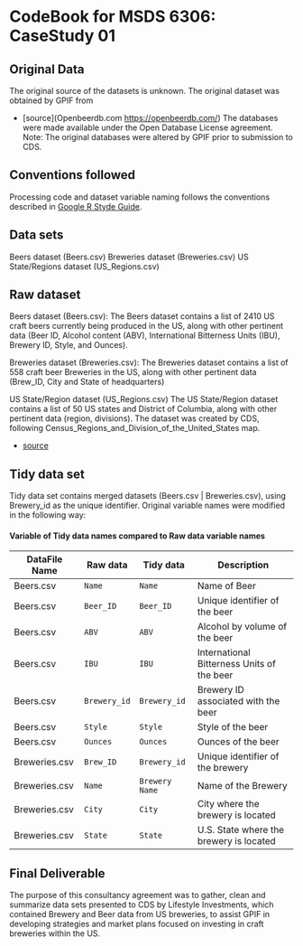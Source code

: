 CodeBook for MSDS 6306: CaseStudy 01
====================================


Original Data
---------------
The original source of the datasets is unknown.  The original dataset was obtained by GPIF from 
- [source](Openbeerdb.com https://openbeerdb.com/)
The databases were made available under the Open Database License agreement.
Note: The original databases were altered by GPIF prior to submission to CDS.


Conventions followed
--------------------
Processing code and dataset variable naming follows the conventions described in 
[Google R Styde Guide](http://google-styleguide.googlecode.com/svn/trunk/Rguide.xml).


Data sets
------------
Beers dataset (Beers.csv)
Breweries dataset (Breweries.csv)
US State/Regions dataset (US_Regions.csv)


Raw dataset
------------
Beers dataset (Beers.csv):
The Beers dataset contains a list of 2410 US craft beers currently being produced in the US, along
with other pertinent data (Beer ID, Alcohol content (ABV), International Bitterness Units (IBU),
Brewery ID, Style, and Ounces).

Breweries dataset (Breweries.csv):
The Breweries dataset contains a list of 558 craft beer Breweries in the US, along with other pertinent
data (Brew_ID, City and State of headquarters)

US State/Region dataset (US_Regions.csv)
The US State/Region dataset contains a list of 50 US states and District of Columbia, along with other
pertinent data (region, divisions).  The dataset was created by CDS, following 
Census_Regions_and_Division_of_the_United_States map.
- [source](https://commons.wikimedia.org/wiki/File:Census_Regions_and_Division_of_the_United_States.svg)


Tidy data set
-----------------
Tidy data set contains merged datasets (Beers.csv | Breweries.csv), using Brewery_id as the unique
identifier.
Original variable names were modified in the following way:


#### Variable of Tidy data names compared to Raw data variable names
 
 |DataFile Name  |Raw data            | Tidy data       | Description                                |
 |---------------|--------------------|-----------------|--------------------------------------------|
 |Beers.csv      |`Name`              | `Name`          | Name of Beer                               |
 |Beers.csv      |`Beer_ID`           |`Beer_ID`        | Unique identifier of the beer              |
 |Beers.csv      |`ABV`               |`ABV`            | Alcohol by volume of the beer              |
 |Beers.csv      |`IBU`               |`IBU`            | International Bitterness Units of the beer |
 |Beers.csv      |`Brewery_id`        |`Brewery_id`     | Brewery ID associated with the beer        |
 |Beers.csv      |`Style`             |`Style`          | Style of the beer                          |
 |Beers.csv      |`Ounces`            |`Ounces`         | Ounces of the beer                         |
 |Breweries.csv  |`Brew_ID`           |`Brewery_id`     | Unique identifier of the brewery           |
 |Breweries.csv  |`Name`              |`Brewery Name`   | Name of the Brewery                        |
 |Breweries.csv  |`City`              |`City`           | City where the brewery is located          |
 |Breweries.csv  |`State`             |`State`          | U.S. State where the brewery is located    |

Final Deliverable
-----------------
The purpose of this consultancy agreement was to gather, clean and summarize data sets presented to CDS
by Lifestyle Investments, which contained Brewery and Beer data from US breweries, to assist GPIF in 
developing strategies and market plans focused on investing in craft breweries within the US.